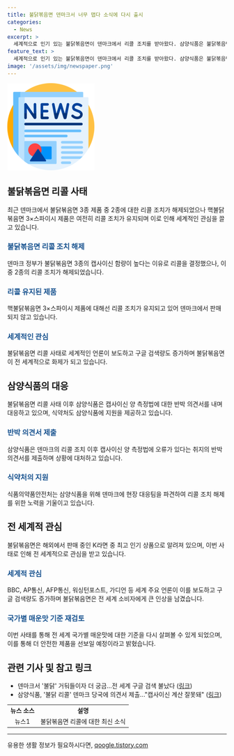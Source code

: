 ```yaml
---
title: 불닭볶음면 덴마크서 너무 맵다 소식에 다시 출시
categories:
  - News
excerpt: >
  세계적으로 인기 있는 불닭볶음면이 덴마크에서 리콜 조치를 받아왔다. 삼양식품은 불닭볶음면 3종 중 2종의 리콜 조치를 해제했지만, 가장 매운 핵불닭볶음면은 여전히 리콜 조치가 유지되고 있다. 이에 대한 관련 뉴스는 세계 언론에서 화제가 되었으며, 삼양식품은 리콜 조치 해제를 위해 노력하고 국가별 매운맛 기준을 재검토할 것이라 밝혔다. 이에 대한 관심이 높아지고 있는 가운데, 불닭볶음면은 여전히 세계적으로 큰 사랑을 받고 있는 제품으로 손꼽힌다.
feature_text: >
  세계적으로 인기 있는 불닭볶음면이 덴마크에서 리콜 조치를 받아왔다. 삼양식품은 불닭볶음면 3종 중 2종의 리콜 조치를 해제했지만, 가장 매운 핵불닭볶음면은 여전히 리콜 조치가 유지되고 있다. 이에 대한 관련 뉴스는 세계 언론에서 화제가 되었으며, 삼양식품은 리콜 조치 해제를 위해 노력하고 국가별 매운맛 기준을 재검토할 것이라 밝혔다. 이에 대한 관심이 높아지고 있는 가운데, 불닭볶음면은 여전히 세계적으로 큰 사랑을 받고 있는 제품으로 손꼽힌다.
image: '/assets/img/newspaper.png'
---
```


<p><img src="/assets/img/newspaper.png" alt="kimp 속보" /></p>

<h2 data-ke-size="size26">불닭볶음면 리콜 사태</h2>

<p data-ke-size="size16">최근 덴마크에서 불닭볶음면 3종 제품 중 2종에 대한 리콜 조치가 해제되었으나 핵불닭볶음면 3×스파이시 제품은 여전히 리콜 조치가 유지되며 이로 인해 세계적인 관심을 끌고 있습니다.</p>

<h3><b><span style="color: #1a5490;">불닭볶음면 리콜 조치 해제</span></b></h3>

<p data-ke-size="size16">덴마크 정부가 불닭볶음면 3종의 캡사이신 함량이 높다는 이유로 리콜을 결정했으나, 이중 2종의 리콜 조치가 해제되었습니다.</p>

<h3><b><span style="color: #1a5490;">리콜 유지된 제품</span></b></h3>

<p data-ke-size="size16">핵불닭볶음면 3×스파이시 제품에 대해선 리콜 조치가 유지되고 있어 덴마크에서 판매되지 않고 있습니다.</p>

<h3><b><span style="color: #1a5490;">세계적인 관심</span></b></h3>

<p data-ke-size="size16">불닭볶음면 리콜 사태로 세계적인 언론이 보도하고 구글 검색량도 증가하며 불닭볶음면이 전 세계적으로 화제가 되고 있습니다.</p>

<h2 data-ke-size="size26">삼양식품의 대응</h2>

<p data-ke-size="size16">불닭볶음면 리콜 사태 이후 삼양식품은 캡사이신 양 측정법에 대한 반박 의견서를 내며 대응하고 있으며, 식약처도 삼양식품에 지원을 제공하고 있습니다.</p>

<h3><b><span style="color: #1a5490;">반박 의견서 제출</span></b></h3>

<p data-ke-size="size16">삼양식품은 덴마크의 리콜 조치 이후 캡사이신 양 측정법에 오류가 있다는 취지의 반박 의견서를 제출하며 상황에 대처하고 있습니다.</p>

<h3><b><span style="color: #1a5490;">식약처의 지원</span></b></h3>

<p data-ke-size="size16">식품의약품안전처는 삼양식품을 위해 덴마크에 현장 대응팀을 파견하여 리콜 조치 해제를 위한 노력을 기울이고 있습니다.</p>

<h2 data-ke-size="size26">전 세계적 관심</h2>

<p data-ke-size="size16">불닭볶음면은 해외에서 판매 중인 K라면 중 최고 인기 상품으로 알려져 있으며, 이번 사태로 인해 전 세계적으로 관심을 받고 있습니다.</p>

<h3><b><span style="color: #1a5490;">세계적 관심</span></b></h3>

<p data-ke-size="size16">BBC, AP통신, AFP통신, 워싱턴포스트, 가디언 등 세계 주요 언론이 이를 보도하고 구글 검색량도 증가하며 불닭볶음면은 전 세계 소비자에게 큰 인상을 남겼습니다.</p>

<h3><b><span style="color: #1a5490;">국가별 매운맛 기준 재검토</span></b></h3>

<p data-ke-size="size16">이번 사태를 통해 전 세계 국가별 매운맛에 대한 기준을 다시 살펴볼 수 있게 되었으며, 이를 통해 더 안전한 제품을 선보일 예정이라고 밝혔습니다.</p>

<h2 data-ke-size="size26">관련 기사 및 참고 링크</h2>

<ul>
<li>덴마크서 '불닭' 거둬들이자 더 궁금…전 세계 구글 검색 불났다 (<a href="www.hankookilbo.com/News/Read/A2024062312140002140">링크</a>)</li>
<li>삼양식품, '불닭 리콜' 덴마크 당국에 의견서 제출..."캡사이신 계산 잘못돼" (<a href="www.hankookilbo.com/News/Read/A2024061919060005726">링크</a>)</li>
</ul>

<table>
<tbody>
<tr>
<td style="text-align: center; height: 17px;"><b>뉴스 소스</b></td>
<td style="text-align: center; height: 17px;"><b>설명</b></td>
</tr>
<tr>
<td style="text-align: center; height: 17px;">뉴스1</td>
<td style="text-align: center; height: 17px;">불닭볶음면 리콜에 대한 최신 소식</td>
</tr>
</tbody>
</table>

<hr>
유용한 생활 정보가 필요하시다면, <a href="https://qoogle.tistory.com" rel="dofollow">qoogle.tistory.com</a>


